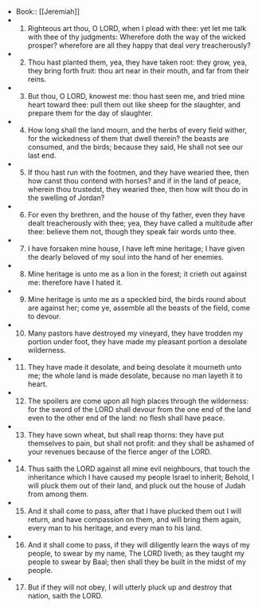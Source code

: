 - Book:: [[Jeremiah]]
- 1. Righteous art thou, O LORD, when I plead with thee: yet let me talk with thee of thy judgments: Wherefore doth the way of the wicked prosper? wherefore are all they happy that deal very treacherously?
- 2. Thou hast planted them, yea, they have taken root: they grow, yea, they bring forth fruit: thou art near in their mouth, and far from their reins.
- 3. But thou, O LORD, knowest me: thou hast seen me, and tried mine heart toward thee: pull them out like sheep for the slaughter, and prepare them for the day of slaughter.
- 4. How long shall the land mourn, and the herbs of every field wither, for the wickedness of them that dwell therein? the beasts are consumed, and the birds; because they said, He shall not see our last end.
- 5. If thou hast run with the footmen, and they have wearied thee, then how canst thou contend with horses? and if in the land of peace, wherein thou trustedst, they wearied thee, then how wilt thou do in the swelling of Jordan?
- 6. For even thy brethren, and the house of thy father, even they have dealt treacherously with thee; yea, they have called a multitude after thee: believe them not, though they speak fair words unto thee.
- 7. I have forsaken mine house, I have left mine heritage; I have given the dearly beloved of my soul into the hand of her enemies.
- 8. Mine heritage is unto me as a lion in the forest; it crieth out against me: therefore have I hated it.
- 9. Mine heritage is unto me as a speckled bird, the birds round about are against her; come ye, assemble all the beasts of the field, come to devour.
- 10. Many pastors have destroyed my vineyard, they have trodden my portion under foot, they have made my pleasant portion a desolate wilderness.
- 11. They have made it desolate, and being desolate it mourneth unto me; the whole land is made desolate, because no man layeth it to heart.
- 12. The spoilers are come upon all high places through the wilderness: for the sword of the LORD shall devour from the one end of the land even to the other end of the land: no flesh shall have peace.
- 13. They have sown wheat, but shall reap thorns: they have put themselves to pain, but shall not profit: and they shall be ashamed of your revenues because of the fierce anger of the LORD.
- 14. Thus saith the LORD against all mine evil neighbours, that touch the inheritance which I have caused my people Israel to inherit; Behold, I will pluck them out of their land, and pluck out the house of Judah from among them.
- 15. And it shall come to pass, after that I have plucked them out I will return, and have compassion on them, and will bring them again, every man to his heritage, and every man to his land.
- 16. And it shall come to pass, if they will diligently learn the ways of my people, to swear by my name, The LORD liveth; as they taught my people to swear by Baal; then shall they be built in the midst of my people.
- 17. But if they will not obey, I will utterly pluck up and destroy that nation, saith the LORD.
